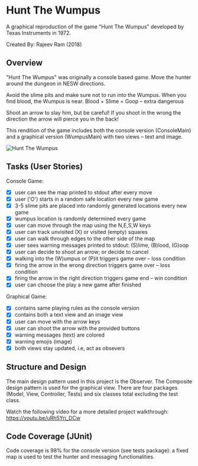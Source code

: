 # Hunt The Wumpus
A graphical reproduction of the game "Hunt The Wumpus" developed by Texas Instruments in 1972.

Created By: Rajeev Ram (2018)

##  Overview
"Hunt The Wumpus" was originally a console based game. 
Move the hunter around the dungeon in NESW directions. 

Avoid the slime pits and make sure not to run into the Wumpus.
When you find blood, the Wumpus is near.
Blood + Slime = Goop – extra dangerous

Shoot an arrow to slay him, but be careful! If you shoot in the
wrong the direction the arrow will pierce you in the back!

This rendition of the game includes both the console version (ConsoleMain) and a graphical version (WumpusMain)
with two views – text and image.

<img src='https://imgur.com/IDi76P7.gif' title='Wumpus GUI Walkthrough' width='' alt='Hunt The Wumpus' />

## Tasks (User Stories)
Console Game:

* [X] user can see the map printed to stdout after every move
* [X] user ('O') starts in a random safe location every new game 
* [X] 3-5 slime pits are placed into randomly generated locations every new game 
* [X] wumpus location is randomly determined every game
* [X] user can move through the map using the N,E,S,W keys
* [X] user can track unvisited (X) or visited (empty) squares
* [X] user can walk through edges to the other side of the map
* [X] user sees warning messages printed to stdout: (S)lime, (B)lood, (G)oop
* [X] user can decide to shoot an arrow; or decide to cancel 
* [X] walking into the (W)umpus or (P)it triggers game over – loss condition
* [X] firing the arrow in the wrong direction triggers game over – loss condition
* [X] firing the arrow in the right direction triggers game end – win condition
* [X] user can choose the play a new game after finished

Graphical Game:

* [X] contains same playing rules as the console version
* [X] contains both a text view and an image view
* [X] user can move with the arrow keys
* [X] user can shoot the arrow with the provided buttons
* [X] warning messages (text) are colored
* [X] warning emojis (image)
* [X] both views stay updated, i.e, act as obsevers

## Structure and Design

The main design pattern used in this project is the Observer. The Composite design pattern is used for the graphical view. There are
four packages (Model, View, Controller, Tests) and six classes total excluding the test class. 

Watch the following video for a more detailed project walkthrough:
https://youtu.be/uRh5Yrj_DCw

## Code Coverage (JUnit)

Code coverage is 98% for the console version (see tests package): a fixed map is used to test the hunter and messaging functionalities.
